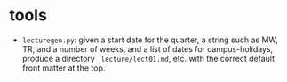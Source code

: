 # tools

 * `lecturegen.py`: given a start date for the quarter, a string such as MW, TR, and a number of weeks, and a list of dates for campus-holidays, produce a directory `_lecture/lect01.md`, etc. with the correct default front matter at the top.
 
 
